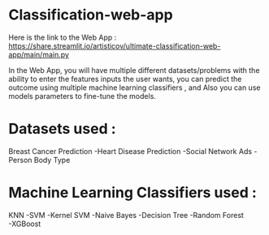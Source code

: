 # Classification-web-app

Here is the link to the Web App :
https://share.streamlit.io/artisticov/ultimate-classification-web-app/main/main.py

In the Web App, you will have multiple different datasets/problems with the ability to enter the features inputs the user wants, you can predict the outcome using multiple machine learning classifiers , and Also you can use models parameters to fine-tune the models.

# Datasets used :
Breast Cancer Prediction 
-Heart Disease Prediction 
-Social Network Ads 
-Person Body Type 

# Machine Learning Classifiers used :
KNN 
-SVM 
-Kernel SVM 
-Naive Bayes 
-Decision Tree 
-Random Forest  
-XGBoost 


